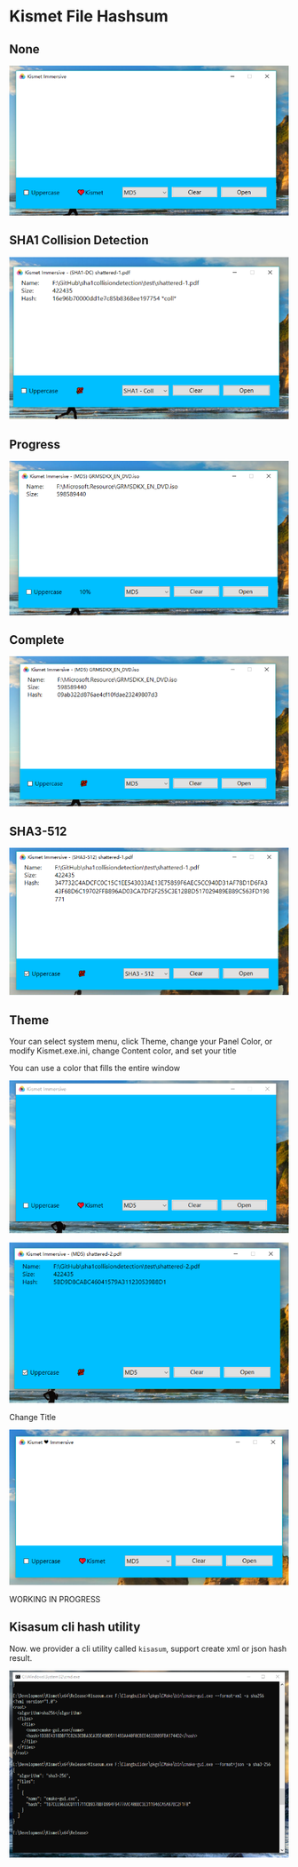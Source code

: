 # Kismet File Hashsum

## None

![image](./docs/images/none.png)


## SHA1 Collision Detection

![image](./docs/images/coll.png)

## Progress

![image](./docs/images/progress.png)

## Complete

![complete](./docs/images/complete.png)

## SHA3-512

![sha3-512](./docs/images/sha3-512.png)

## Theme 

Your can select system menu, click Theme, change your Panel Color, or modify Kismet.exe.ini,
change Content color, and set your title

You can use a color that fills the entire window

![theme](./docs/images/theme.png)

![theme](./docs/images/theme2.png)

Change Title

![title](./docs/images/title.png)

WORKING IN PROGRESS

## Kisasum cli hash utility

Now. we provider a cli utility called `kisasum`, support create xml or json hash result.

![Kisasum](./docs/images/kisasum.png)
